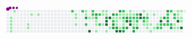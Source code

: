 <svg viewBox="-16 -32 880 192" width="880" height="192" xmlns="http://www.w3.org/2000/svg"><style>@keyframes c0{1.18%{fill:var(--c1)}1.2%,to{fill:var(--ce)}}@keyframes c1{1.38%{fill:var(--c1)}1.4%,to{fill:var(--ce)}}@keyframes c2{1.57%{fill:var(--c1)}1.59%,to{fill:var(--ce)}}@keyframes c3{1.77%{fill:var(--c1)}1.79%,to{fill:var(--ce)}}@keyframes c4{1.97%{fill:var(--c1)}1.99%,to{fill:var(--ce)}}@keyframes c5{.58%{fill:var(--c1)}.6%,to{fill:var(--ce)}}@keyframes c6{3.36%{fill:var(--c1)}3.38%,to{fill:var(--ce)}}@keyframes c7{3.16%{fill:var(--c1)}3.18%,to{fill:var(--ce)}}@keyframes c8{4.15%{fill:var(--c1)}4.17%,to{fill:var(--ce)}}@keyframes c9{4.54%{fill:var(--c1)}4.56%,to{fill:var(--ce)}}@keyframes ca{66.52%{fill:var(--c2)}66.54%,to{fill:var(--ce)}}@keyframes cb{6.72%{fill:var(--c1)}6.74%,to{fill:var(--ce)}}@keyframes cc{6.92%{fill:var(--c1)}6.94%,to{fill:var(--ce)}}@keyframes cd{7.32%{fill:var(--c1)}7.34%,to{fill:var(--ce)}}@keyframes ce{65.93%{fill:var(--c2)}65.95%,to{fill:var(--ce)}}@keyframes cf{13.85%{fill:var(--c1)}13.87%,to{fill:var(--ce)}}@keyframes cg{14.05%{fill:var(--c1)}14.07%,to{fill:var(--ce)}}@keyframes ch{67.71%{fill:var(--c3)}67.73%,to{fill:var(--ce)}}@keyframes ci{64.94%{fill:var(--c2)}64.96%,to{fill:var(--ce)}}@keyframes cj{8.5%{fill:var(--c1)}8.52%,to{fill:var(--ce)}}@keyframes ck{93.65%{fill:var(--c4)}93.67%,to{fill:var(--ce)}}@keyframes cl{63.36%{fill:var(--c2)}63.38%,to{fill:var(--ce)}}@keyframes cm{63.55%{fill:var(--c2)}63.57%,to{fill:var(--ce)}}@keyframes cn{8.7%{fill:var(--c1)}8.72%,to{fill:var(--ce)}}@keyframes co{68.5%{fill:var(--c3)}68.52%,to{fill:var(--ce)}}@keyframes cp{63.95%{fill:var(--c2)}63.97%,to{fill:var(--ce)}}@keyframes cq{9.1%{fill:var(--c1)}9.12%,to{fill:var(--ce)}}@keyframes cr{9.3%{fill:var(--c1)}9.32%,to{fill:var(--ce)}}@keyframes cs{9.69%{fill:var(--c1)}9.71%,to{fill:var(--ce)}}@keyframes ct{62.76%{fill:var(--c2)}62.78%,to{fill:var(--ce)}}@keyframes cu{62.17%{fill:var(--c2)}62.19%,to{fill:var(--ce)}}@keyframes cv{12.47%{fill:var(--c1)}12.49%,to{fill:var(--ce)}}@keyframes cw{11.87%{fill:var(--c1)}11.89%,to{fill:var(--ce)}}@keyframes cx{11.28%{fill:var(--c1)}11.3%,to{fill:var(--ce)}}@keyframes cy{12.27%{fill:var(--c1)}12.29%,to{fill:var(--ce)}}@keyframes cz{12.07%{fill:var(--c1)}12.09%,to{fill:var(--ce)}}@keyframes c10{69.3%{fill:var(--c3)}69.32%,to{fill:var(--ce)}}@keyframes c11{91.28%{fill:var(--c4)}91.3%,to{fill:var(--ce)}}@keyframes c12{91.08%{fill:var(--c4)}91.1%,to{fill:var(--ce)}}@keyframes c13{10.29%{fill:var(--c1)}10.31%,to{fill:var(--ce)}}@keyframes c14{91.67%{fill:var(--c4)}91.69%,to{fill:var(--ce)}}@keyframes c15{10.68%{fill:var(--c1)}10.7%,to{fill:var(--ce)}}@keyframes c16{70.29%{fill:var(--c3)}70.31%,to{fill:var(--ce)}}@keyframes c17{44.35%{fill:var(--c1)}44.37%,to{fill:var(--ce)}}@keyframes c18{44.54%{fill:var(--c2)}44.56%,to{fill:var(--ce)}}@keyframes c19{75.63%{fill:var(--c3)}75.65%,to{fill:var(--ce)}}@keyframes c1a{75.44%{fill:var(--c3)}75.46%,to{fill:var(--ce)}}@keyframes c1b{45.14%{fill:var(--c2)}45.16%,to{fill:var(--ce)}}@keyframes c1c{32.27%{fill:var(--c1)}32.29%,to{fill:var(--ce)}}@keyframes c1d{32.47%{fill:var(--c1)}32.49%,to{fill:var(--ce)}}@keyframes c1e{33.46%{fill:var(--c1)}33.48%,to{fill:var(--ce)}}@keyframes c1f{75.24%{fill:var(--c3)}75.26%,to{fill:var(--ce)}}@keyframes c1g{90.09%{fill:var(--c4)}90.11%,to{fill:var(--ce)}}@keyframes c1h{70.88%{fill:var(--c3)}70.9%,to{fill:var(--ce)}}@keyframes c1i{31.87%{fill:var(--c1)}31.89%,to{fill:var(--ce)}}@keyframes c1j{32.07%{fill:var(--c1)}32.09%,to{fill:var(--ce)}}@keyframes c1k{42.96%{fill:var(--c1)}42.98%,to{fill:var(--ce)}}@keyframes c1l{89.89%{fill:var(--c4)}89.91%,to{fill:var(--ce)}}@keyframes c1m{45.73%{fill:var(--c2)}45.75%,to{fill:var(--ce)}}@keyframes c1n{31.67%{fill:var(--c1)}31.69%,to{fill:var(--ce)}}@keyframes c1o{48.11%{fill:var(--c2)}48.13%,to{fill:var(--ce)}}@keyframes c1p{32.86%{fill:var(--c1)}32.88%,to{fill:var(--ce)}}@keyframes c1q{33.06%{fill:var(--c1)}33.08%,to{fill:var(--ce)}}@keyframes c1r{43.16%{fill:var(--c2)}43.18%,to{fill:var(--ce)}}@keyframes c1s{74.25%{fill:var(--c3)}74.27%,to{fill:var(--ce)}}@keyframes c1t{31.48%{fill:var(--c1)}31.5%,to{fill:var(--ce)}}@keyframes c1u{71.67%{fill:var(--c3)}71.69%,to{fill:var(--ce)}}@keyframes c1v{88.5%{fill:var(--c4)}88.52%,to{fill:var(--ce)}}@keyframes c1w{73.85%{fill:var(--c3)}73.87%,to{fill:var(--ce)}}@keyframes c1x{17.22%{fill:var(--c1)}17.24%,to{fill:var(--ce)}}@keyframes c1y{17.42%{fill:var(--c1)}17.44%,to{fill:var(--ce)}}@keyframes c1z{46.52%{fill:var(--c2)}46.54%,to{fill:var(--ce)}}@keyframes c20{72.07%{fill:var(--c3)}72.09%,to{fill:var(--ce)}}@keyframes c21{88.9%{fill:var(--c4)}88.92%,to{fill:var(--ce)}}@keyframes c22{17.61%{fill:var(--c1)}17.63%,to{fill:var(--ce)}}@keyframes c23{46.72%{fill:var(--c2)}46.74%,to{fill:var(--ce)}}@keyframes c24{38.21%{fill:var(--c1)}38.23%,to{fill:var(--ce)}}@keyframes c25{38.01%{fill:var(--c1)}38.03%,to{fill:var(--ce)}}@keyframes c26{50.09%{fill:var(--c2)}50.11%,to{fill:var(--ce)}}@keyframes c27{73.26%{fill:var(--c3)}73.28%,to{fill:var(--ce)}}@keyframes c28{47.12%{fill:var(--c2)}47.14%,to{fill:var(--ce)}}@keyframes c29{46.92%{fill:var(--c2)}46.94%,to{fill:var(--ce)}}@keyframes c2a{38.41%{fill:var(--c2)}38.43%,to{fill:var(--ce)}}@keyframes c2b{37.81%{fill:var(--c1)}37.83%,to{fill:var(--ce)}}@keyframes c2c{72.86%{fill:var(--c3)}72.88%,to{fill:var(--ce)}}@keyframes c2d{87.32%{fill:var(--c4)}87.34%,to{fill:var(--ce)}}@keyframes c2e{87.12%{fill:var(--c4)}87.14%,to{fill:var(--ce)}}@keyframes c2f{18.41%{fill:var(--c1)}18.43%,to{fill:var(--ce)}}@keyframes c2g{78.21%{fill:var(--c3)}78.23%,to{fill:var(--ce)}}@keyframes c2h{52.27%{fill:var(--c2)}52.29%,to{fill:var(--ce)}}@keyframes c2i{22.76%{fill:var(--c1)}22.78%,to{fill:var(--ce)}}@keyframes c2j{18.8%{fill:var(--c1)}18.82%,to{fill:var(--ce)}}@keyframes c2k{52.66%{fill:var(--c2)}52.68%,to{fill:var(--ce)}}@keyframes c2l{21.18%{fill:var(--c1)}21.2%,to{fill:var(--ce)}}@keyframes c2m{20.98%{fill:var(--c1)}21%,to{fill:var(--ce)}}@keyframes c2n{22.37%{fill:var(--c1)}22.39%,to{fill:var(--ce)}}@keyframes c2o{20.78%{fill:var(--c1)}20.8%,to{fill:var(--ce)}}@keyframes c2p{23.55%{fill:var(--c1)}23.57%,to{fill:var(--ce)}}@keyframes c2q{19.2%{fill:var(--c1)}19.22%,to{fill:var(--ce)}}@keyframes c2r{21.97%{fill:var(--c1)}21.99%,to{fill:var(--ce)}}@keyframes c2s{20.39%{fill:var(--c1)}20.41%,to{fill:var(--ce)}}@keyframes c2t{57.81%{fill:var(--c2)}57.83%,to{fill:var(--ce)}}@keyframes c2u{19.79%{fill:var(--c1)}19.81%,to{fill:var(--ce)}}@keyframes c2v{82.56%{fill:var(--c4)}82.58%,to{fill:var(--ce)}}@keyframes c2w{53.85%{fill:var(--c2)}53.87%,to{fill:var(--ce)}}@keyframes c2x{57.61%{fill:var(--c2)}57.63%,to{fill:var(--ce)}}@keyframes c2y{79.4%{fill:var(--c3)}79.42%,to{fill:var(--ce)}}@keyframes c2z{54.05%{fill:var(--c2)}54.07%,to{fill:var(--ce)}}@keyframes c30{81.57%{fill:var(--c3)}81.59%,to{fill:var(--ce)}}@keyframes c31{56.03%{fill:var(--c2)}56.05%,to{fill:var(--ce)}}@keyframes c32{56.23%{fill:var(--c2)}56.25%,to{fill:var(--ce)}}@keyframes c33{79.79%{fill:var(--c3)}79.81%,to{fill:var(--ce)}}@keyframes c34{54.25%{fill:var(--c2)}54.27%,to{fill:var(--ce)}}@keyframes c35{55.63%{fill:var(--c2)}55.65%,to{fill:var(--ce)}}@keyframes c36{54.45%{fill:var(--c2)}54.47%,to{fill:var(--ce)}}@keyframes c37{80.39%{fill:var(--c3)}80.41%,to{fill:var(--ce)}}@keyframes c38{55.24%{fill:var(--c2)}55.26%,to{fill:var(--ce)}}@keyframes c39{55.04%{fill:var(--c2)}55.06%,to{fill:var(--ce)}}@keyframes c3a{25.73%{fill:var(--c1)}25.75%,to{fill:var(--ce)}}@keyframes c3b{25.14%{fill:var(--c1)}25.16%,to{fill:var(--ce)}}@keyframes c3c{27.51%{fill:var(--c1)}27.53%,to{fill:var(--ce)}}@keyframes c3d{27.32%{fill:var(--c1)}27.34%,to{fill:var(--ce)}}@keyframes c3e{27.12%{fill:var(--c1)}27.14%,to{fill:var(--ce)}}@keyframes c3f{83.55%{fill:var(--c4)}83.57%,to{fill:var(--ce)}}@keyframes c3g{25.34%{fill:var(--c1)}25.36%,to{fill:var(--ce)}}@keyframes c3h{27.71%{fill:var(--c1)}27.73%,to{fill:var(--ce)}}@keyframes c3i{26.92%{fill:var(--c1)}26.94%,to{fill:var(--ce)}}@keyframes c3j{26.72%{fill:var(--c1)}26.74%,to{fill:var(--ce)}}@keyframes c3k{84.15%{fill:var(--c4)}84.17%,to{fill:var(--ce)}}@keyframes u0{.58%{transform:scale(0,1)}.6%,1.18%{transform:scale(.02,1)}1.2%,1.38%{transform:scale(.03,1)}1.4%,1.57%{transform:scale(.05,1)}1.59%,1.77%{transform:scale(.06,1)}1.79%,1.97%{transform:scale(.08,1)}1.99%,3.16%{transform:scale(.1,1)}3.18%,3.36%{transform:scale(.11,1)}3.38%,4.15%{transform:scale(.13,1)}4.17%,4.54%{transform:scale(.14,1)}4.56%,6.72%{transform:scale(.16,1)}6.74%,6.92%{transform:scale(.17,1)}6.94%,7.32%{transform:scale(.19,1)}7.34%,8.5%{transform:scale(.21,1)}8.52%,8.7%{transform:scale(.22,1)}8.72%,9.1%{transform:scale(.24,1)}9.12%,9.3%{transform:scale(.25,1)}9.32%,9.69%{transform:scale(.27,1)}10.29%,9.71%{transform:scale(.29,1)}10.31%,10.68%{transform:scale(.3,1)}10.7%,11.28%{transform:scale(.32,1)}11.3%,11.87%{transform:scale(.33,1)}11.89%,12.07%{transform:scale(.35,1)}12.09%,12.27%{transform:scale(.37,1)}12.29%,12.47%{transform:scale(.38,1)}12.49%,13.85%{transform:scale(.4,1)}13.87%,14.05%{transform:scale(.41,1)}14.07%,17.22%{transform:scale(.43,1)}17.24%,17.42%{transform:scale(.44,1)}17.44%,17.61%{transform:scale(.46,1)}17.63%,18.41%{transform:scale(.48,1)}18.43%,18.8%{transform:scale(.49,1)}18.82%,19.2%{transform:scale(.51,1)}19.22%,19.79%{transform:scale(.52,1)}19.81%,20.39%{transform:scale(.54,1)}20.41%,20.78%{transform:scale(.56,1)}20.8%,20.98%{transform:scale(.57,1)}21%,21.18%{transform:scale(.59,1)}21.2%,21.97%{transform:scale(.6,1)}21.99%,22.37%{transform:scale(.62,1)}22.39%,22.76%{transform:scale(.63,1)}22.78%,23.55%{transform:scale(.65,1)}23.57%,25.14%{transform:scale(.67,1)}25.16%,25.34%{transform:scale(.68,1)}25.36%,25.73%{transform:scale(.7,1)}25.75%,26.72%{transform:scale(.71,1)}26.74%,26.92%{transform:scale(.73,1)}26.94%,27.12%{transform:scale(.75,1)}27.14%,27.32%{transform:scale(.76,1)}27.34%,27.51%{transform:scale(.78,1)}27.53%,27.71%{transform:scale(.79,1)}27.73%,31.48%{transform:scale(.81,1)}31.5%,31.67%{transform:scale(.83,1)}31.69%,31.87%{transform:scale(.84,1)}31.89%,32.07%{transform:scale(.86,1)}32.09%,32.27%{transform:scale(.87,1)}32.29%,32.47%{transform:scale(.89,1)}32.49%,32.86%{transform:scale(.9,1)}32.88%,33.06%{transform:scale(.92,1)}33.08%,33.46%{transform:scale(.94,1)}33.48%,37.81%{transform:scale(.95,1)}37.83%,38.01%{transform:scale(.97,1)}38.03%,38.21%{transform:scale(.98,1)}38.23%,to{transform:scale(1,1)}}@keyframes u1{38.41%{transform:scale(0,1)}38.43%,to{transform:scale(1,1)}}@keyframes u2{42.96%{transform:scale(0,1)}42.98%,to{transform:scale(1,1)}}@keyframes u3{43.16%{transform:scale(0,1)}43.18%,to{transform:scale(1,1)}}@keyframes u4{44.35%{transform:scale(0,1)}44.37%,to{transform:scale(1,1)}}@keyframes u5{44.54%{transform:scale(0,1)}44.56%,45.14%{transform:scale(.03,1)}45.16%,45.73%{transform:scale(.07,1)}45.75%,46.52%{transform:scale(.1,1)}46.54%,46.72%{transform:scale(.13,1)}46.74%,46.92%{transform:scale(.17,1)}46.94%,47.12%{transform:scale(.2,1)}47.14%,48.11%{transform:scale(.23,1)}48.13%,50.09%{transform:scale(.27,1)}50.11%,52.27%{transform:scale(.3,1)}52.29%,52.66%{transform:scale(.33,1)}52.68%,53.85%{transform:scale(.37,1)}53.87%,54.05%{transform:scale(.4,1)}54.07%,54.25%{transform:scale(.43,1)}54.27%,54.45%{transform:scale(.47,1)}54.47%,55.04%{transform:scale(.5,1)}55.06%,55.24%{transform:scale(.53,1)}55.26%,55.63%{transform:scale(.57,1)}55.65%,56.03%{transform:scale(.6,1)}56.05%,56.23%{transform:scale(.63,1)}56.25%,57.61%{transform:scale(.67,1)}57.63%,57.81%{transform:scale(.7,1)}57.83%,62.17%{transform:scale(.73,1)}62.19%,62.76%{transform:scale(.77,1)}62.78%,63.36%{transform:scale(.8,1)}63.38%,63.55%{transform:scale(.83,1)}63.57%,63.95%{transform:scale(.87,1)}63.97%,64.94%{transform:scale(.9,1)}64.96%,65.93%{transform:scale(.93,1)}65.95%,66.52%{transform:scale(.97,1)}66.54%,to{transform:scale(1,1)}}@keyframes u6{67.71%{transform:scale(0,1)}67.73%,68.5%{transform:scale(.05,1)}68.52%,69.3%{transform:scale(.11,1)}69.32%,70.29%{transform:scale(.16,1)}70.31%,70.88%{transform:scale(.21,1)}70.9%,71.67%{transform:scale(.26,1)}71.69%,72.07%{transform:scale(.32,1)}72.09%,72.86%{transform:scale(.37,1)}72.88%,73.26%{transform:scale(.42,1)}73.28%,73.85%{transform:scale(.47,1)}73.87%,74.25%{transform:scale(.53,1)}74.27%,75.24%{transform:scale(.58,1)}75.26%,75.44%{transform:scale(.63,1)}75.46%,75.63%{transform:scale(.68,1)}75.65%,78.21%{transform:scale(.74,1)}78.23%,79.4%{transform:scale(.79,1)}79.42%,79.79%{transform:scale(.84,1)}79.81%,80.39%{transform:scale(.89,1)}80.41%,81.57%{transform:scale(.95,1)}81.59%,to{transform:scale(1,1)}}@keyframes u7{82.56%{transform:scale(0,1)}82.58%,83.55%{transform:scale(.08,1)}83.57%,84.15%{transform:scale(.15,1)}84.17%,87.12%{transform:scale(.23,1)}87.14%,87.32%{transform:scale(.31,1)}87.34%,88.5%{transform:scale(.38,1)}88.52%,88.9%{transform:scale(.46,1)}88.92%,89.89%{transform:scale(.54,1)}89.91%,90.09%{transform:scale(.62,1)}90.11%,91.08%{transform:scale(.69,1)}91.1%,91.28%{transform:scale(.77,1)}91.3%,91.67%{transform:scale(.85,1)}91.69%,93.65%{transform:scale(.92,1)}93.67%,to{transform:scale(1,1)}}@keyframes s0{0%,99.8%{transform:translate(0,-16px)}.2%{transform:translate(0,0)}.59%{transform:translate(32px,0)}.79%{transform:translate(32px,16px)}.99%{transform:translate(16px,16px)}1.98%{transform:translate(16px,96px)}2.97%{transform:translate(96px,96px)}3.37%{transform:translate(96px,64px)}3.56%{transform:translate(112px,64px)}4.16%{transform:translate(112px,16px)}6.73%{transform:translate(320px,16px)}7.33%{transform:translate(320px,64px)}65.15%,7.72%{transform:translate(352px,64px)}7.92%{transform:translate(352px,48px)}8.32%{transform:translate(384px,48px)}8.51%,92.87%{transform:translate(384px,32px)}63.76%,8.71%{transform:translate(400px,32px)}8.91%{transform:translate(400px,48px)}64.16%,9.11%{transform:translate(416px,48px)}9.7%{transform:translate(416px,96px)}10.5%,61.19%{transform:translate(480px,96px)}10.69%,61.39%{transform:translate(480px,80px)}11.09%,61.78%{transform:translate(448px,80px)}11.88%,69.7%{transform:translate(448px,16px)}12.08%,69.11%{transform:translate(464px,16px)}12.28%{transform:translate(464px,0)}12.48%{transform:translate(448px,0)}12.67%{transform:translate(448px,-16px)}13.66%{transform:translate(368px,-16px)}14.06%,67.52%{transform:translate(368px,16px)}14.26%{transform:translate(384px,16px)}14.65%{transform:translate(384px,-16px)}17.03%{transform:translate(576px,-16px)}17.43%,34.85%{transform:translate(576px,16px)}17.62%,41.39%,49.31%{transform:translate(592px,16px)}17.82%,41.19%{transform:translate(592px,0)}18.61%,40.4%{transform:translate(656px,0)}18.81%,40.2%{transform:translate(656px,16px)}19.6%{transform:translate(720px,16px)}19.8%{transform:translate(720px,32px)}20%,53.27%{transform:translate(704px,32px)}20.4%,53.66%{transform:translate(704px,64px)}20.99%,22.57%{transform:translate(656px,64px)}21.19%,52.48%{transform:translate(656px,48px)}21.58%{transform:translate(688px,48px)}21.98%{transform:translate(688px,80px)}22.38%{transform:translate(656px,80px)}22.77%{transform:translate(640px,64px)}22.97%,77.62%{transform:translate(640px,80px)}23.37%{transform:translate(672px,80px)}23.56%{transform:translate(672px,96px)}24.95%{transform:translate(784px,96px)}25.15%,25.94%{transform:translate(784px,80px)}25.35%,26.14%,84.36%{transform:translate(800px,80px)}25.54%,26.34%{transform:translate(800px,64px)}25.74%,54.65%{transform:translate(784px,64px)}26.53%{transform:translate(816px,64px)}26.93%{transform:translate(816px,32px)}27.13%,84.95%{transform:translate(800px,32px)}27.52%{transform:translate(800px,0)}27.72%{transform:translate(816px,0)}27.92%{transform:translate(816px,-16px)}31.09%{transform:translate(560px,-16px)}31.49%,88.12%{transform:translate(560px,16px)}31.88%,34.26%,42.18%,48.51%,70.69%{transform:translate(528px,16px)}32.08%,34.06%,48.32%{transform:translate(528px,32px)}32.28%,33.86%,44.16%{transform:translate(512px,32px)}32.48%,44.75%{transform:translate(512px,48px)}32.87%{transform:translate(544px,48px)}33.07%,43.37%{transform:translate(544px,64px)}33.47%,43.76%,90.5%{transform:translate(512px,64px)}35.05%,46.14%{transform:translate(576px,0)}36.24%{transform:translate(672px,0)}37.03%,39.41%{transform:translate(672px,64px)}38.02%{transform:translate(592px,64px)}38.22%{transform:translate(592px,48px)}38.42%,72.48%{transform:translate(608px,48px)}38.61%{transform:translate(608px,64px)}40%{transform:translate(672px,16px)}42.97%{transform:translate(528px,80px)}43.17%,74.06%{transform:translate(544px,80px)}44.36%{transform:translate(496px,32px)}44.55%{transform:translate(496px,48px)}45.15%{transform:translate(512px,16px)}45.54%,47.92%{transform:translate(544px,16px)}45.74%{transform:translate(544px,0)}46.53%,71.88%{transform:translate(576px,32px)}46.93%{transform:translate(608px,32px)}47.13%{transform:translate(608px,16px)}48.12%{transform:translate(544px,32px)}50.1%,73.07%{transform:translate(592px,80px)}50.3%,73.66%{transform:translate(576px,80px)}50.69%{transform:translate(576px,112px)}51.49%{transform:translate(640px,112px)}52.28%{transform:translate(640px,48px)}52.67%{transform:translate(656px,32px)}55.45%{transform:translate(784px,0)}55.64%{transform:translate(768px,0)}55.84%{transform:translate(768px,16px)}56.04%{transform:translate(752px,16px)}56.24%,79.6%{transform:translate(752px,32px)}56.44%{transform:translate(768px,32px)}56.83%{transform:translate(768px,64px)}57.43%{transform:translate(720px,64px)}57.62%{transform:translate(720px,80px)}58.81%{transform:translate(624px,80px)}59.01%{transform:translate(624px,96px)}59.21%{transform:translate(608px,96px)}59.41%{transform:translate(608px,112px)}60.79%{transform:translate(496px,112px)}60.99%{transform:translate(496px,96px)}61.98%{transform:translate(448px,64px)}62.18%{transform:translate(432px,64px)}62.97%{transform:translate(432px,0)}63.37%{transform:translate(400px,0)}63.96%,68.32%{transform:translate(416px,32px)}64.75%{transform:translate(368px,48px)}64.95%{transform:translate(368px,64px)}65.94%{transform:translate(352px,0)}66.53%{transform:translate(304px,0)}66.73%{transform:translate(304px,16px)}67.72%{transform:translate(368px,32px)}68.51%{transform:translate(416px,16px)}69.31%{transform:translate(464px,32px)}69.5%{transform:translate(448px,32px)}70.89%{transform:translate(528px,0)}71.29%{transform:translate(560px,0)}71.68%{transform:translate(560px,32px)}72.08%,88.71%{transform:translate(576px,48px)}72.87%{transform:translate(608px,80px)}73.27%{transform:translate(592px,96px)}73.47%{transform:translate(576px,96px)}74.26%{transform:translate(544px,96px)}74.46%{transform:translate(560px,96px)}74.65%,76.63%{transform:translate(560px,80px)}75.45%{transform:translate(496px,80px)}75.64%{transform:translate(496px,64px)}76.44%{transform:translate(560px,64px)}78.22%{transform:translate(640px,32px)}79.8%{transform:translate(752px,48px)}80%{transform:translate(768px,48px)}80.4%{transform:translate(768px,80px)}80.59%{transform:translate(752px,80px)}81.58%{transform:translate(752px,0)}81.98%{transform:translate(720px,0)}82.57%{transform:translate(720px,48px)}83.76%{transform:translate(816px,48px)}84.16%{transform:translate(816px,80px)}87.13%{transform:translate(624px,32px)}87.33%{transform:translate(624px,16px)}88.51%{transform:translate(560px,48px)}88.91%{transform:translate(576px,64px)}89.5%{transform:translate(528px,64px)}89.9%{transform:translate(528px,96px)}90.1%{transform:translate(512px,96px)}91.09%{transform:translate(464px,64px)}91.29%{transform:translate(464px,48px)}91.49%{transform:translate(480px,48px)}91.68%{transform:translate(480px,32px)}93.66%{transform:translate(384px,96px)}97.03%{transform:translate(112px,96px)}97.62%{transform:translate(112px,48px)}97.82%{transform:translate(96px,48px)}98.02%{transform:translate(96px,32px)}98.22%{transform:translate(80px,32px)}98.42%{transform:translate(80px,16px)}98.61%{transform:translate(64px,16px)}99.01%{transform:translate(64px,-16px)}}@keyframes s1{0%,99.8%{transform:translate(16px,-16px)}.2%{transform:translate(0,-16px)}.4%{transform:translate(0,0)}.79%{transform:translate(32px,0)}.99%{transform:translate(32px,16px)}1.19%{transform:translate(16px,16px)}2.18%{transform:translate(16px,96px)}3.17%{transform:translate(96px,96px)}3.56%{transform:translate(96px,64px)}3.76%{transform:translate(112px,64px)}4.36%{transform:translate(112px,16px)}6.93%{transform:translate(320px,16px)}7.52%{transform:translate(320px,64px)}65.35%,7.92%{transform:translate(352px,64px)}8.12%{transform:translate(352px,48px)}8.51%{transform:translate(384px,48px)}8.71%,93.07%{transform:translate(384px,32px)}63.96%,8.91%{transform:translate(400px,32px)}9.11%{transform:translate(400px,48px)}64.36%,9.31%{transform:translate(416px,48px)}9.9%{transform:translate(416px,96px)}10.69%,61.39%{transform:translate(480px,96px)}10.89%,61.58%{transform:translate(480px,80px)}11.29%,61.98%{transform:translate(448px,80px)}12.08%,69.9%{transform:translate(448px,16px)}12.28%,69.31%{transform:translate(464px,16px)}12.48%{transform:translate(464px,0)}12.67%{transform:translate(448px,0)}12.87%{transform:translate(448px,-16px)}13.86%{transform:translate(368px,-16px)}14.26%,67.72%{transform:translate(368px,16px)}14.46%{transform:translate(384px,16px)}14.85%{transform:translate(384px,-16px)}17.23%{transform:translate(576px,-16px)}17.62%,35.05%{transform:translate(576px,16px)}17.82%,41.58%,49.5%{transform:translate(592px,16px)}18.02%,41.39%{transform:translate(592px,0)}18.81%,40.59%{transform:translate(656px,0)}19.01%,40.4%{transform:translate(656px,16px)}19.8%{transform:translate(720px,16px)}20%{transform:translate(720px,32px)}20.2%,53.47%{transform:translate(704px,32px)}20.59%,53.86%{transform:translate(704px,64px)}21.19%,22.77%{transform:translate(656px,64px)}21.39%,52.67%{transform:translate(656px,48px)}21.78%{transform:translate(688px,48px)}22.18%{transform:translate(688px,80px)}22.57%{transform:translate(656px,80px)}22.97%{transform:translate(640px,64px)}23.17%,77.82%{transform:translate(640px,80px)}23.56%{transform:translate(672px,80px)}23.76%{transform:translate(672px,96px)}25.15%{transform:translate(784px,96px)}25.35%,26.14%{transform:translate(784px,80px)}25.54%,26.34%,84.55%{transform:translate(800px,80px)}25.74%,26.53%{transform:translate(800px,64px)}25.94%,54.85%{transform:translate(784px,64px)}26.73%{transform:translate(816px,64px)}27.13%{transform:translate(816px,32px)}27.33%,85.15%{transform:translate(800px,32px)}27.72%{transform:translate(800px,0)}27.92%{transform:translate(816px,0)}28.12%{transform:translate(816px,-16px)}31.29%{transform:translate(560px,-16px)}31.68%,88.32%{transform:translate(560px,16px)}32.08%,34.46%,42.38%,48.71%,70.89%{transform:translate(528px,16px)}32.28%,34.26%,48.51%{transform:translate(528px,32px)}32.48%,34.06%,44.36%{transform:translate(512px,32px)}32.67%,44.95%{transform:translate(512px,48px)}33.07%{transform:translate(544px,48px)}33.27%,43.56%{transform:translate(544px,64px)}33.66%,43.96%,90.69%{transform:translate(512px,64px)}35.25%,46.34%{transform:translate(576px,0)}36.44%{transform:translate(672px,0)}37.23%,39.6%{transform:translate(672px,64px)}38.22%{transform:translate(592px,64px)}38.42%{transform:translate(592px,48px)}38.61%,72.67%{transform:translate(608px,48px)}38.81%{transform:translate(608px,64px)}40.2%{transform:translate(672px,16px)}43.17%{transform:translate(528px,80px)}43.37%,74.26%{transform:translate(544px,80px)}44.55%{transform:translate(496px,32px)}44.75%{transform:translate(496px,48px)}45.35%{transform:translate(512px,16px)}45.74%,48.12%{transform:translate(544px,16px)}45.94%{transform:translate(544px,0)}46.73%,72.08%{transform:translate(576px,32px)}47.13%{transform:translate(608px,32px)}47.33%{transform:translate(608px,16px)}48.32%{transform:translate(544px,32px)}50.3%,73.27%{transform:translate(592px,80px)}50.5%,73.86%{transform:translate(576px,80px)}50.89%{transform:translate(576px,112px)}51.68%{transform:translate(640px,112px)}52.48%{transform:translate(640px,48px)}52.87%{transform:translate(656px,32px)}55.64%{transform:translate(784px,0)}55.84%{transform:translate(768px,0)}56.04%{transform:translate(768px,16px)}56.24%{transform:translate(752px,16px)}56.44%,79.8%{transform:translate(752px,32px)}56.63%{transform:translate(768px,32px)}57.03%{transform:translate(768px,64px)}57.62%{transform:translate(720px,64px)}57.82%{transform:translate(720px,80px)}59.01%{transform:translate(624px,80px)}59.21%{transform:translate(624px,96px)}59.41%{transform:translate(608px,96px)}59.6%{transform:translate(608px,112px)}60.99%{transform:translate(496px,112px)}61.19%{transform:translate(496px,96px)}62.18%{transform:translate(448px,64px)}62.38%{transform:translate(432px,64px)}63.17%{transform:translate(432px,0)}63.56%{transform:translate(400px,0)}64.16%,68.51%{transform:translate(416px,32px)}64.95%{transform:translate(368px,48px)}65.15%{transform:translate(368px,64px)}66.14%{transform:translate(352px,0)}66.73%{transform:translate(304px,0)}66.93%{transform:translate(304px,16px)}67.92%{transform:translate(368px,32px)}68.71%{transform:translate(416px,16px)}69.5%{transform:translate(464px,32px)}69.7%{transform:translate(448px,32px)}71.09%{transform:translate(528px,0)}71.49%{transform:translate(560px,0)}71.88%{transform:translate(560px,32px)}72.28%,88.91%{transform:translate(576px,48px)}73.07%{transform:translate(608px,80px)}73.47%{transform:translate(592px,96px)}73.66%{transform:translate(576px,96px)}74.46%{transform:translate(544px,96px)}74.65%{transform:translate(560px,96px)}74.85%,76.83%{transform:translate(560px,80px)}75.64%{transform:translate(496px,80px)}75.84%{transform:translate(496px,64px)}76.63%{transform:translate(560px,64px)}78.42%{transform:translate(640px,32px)}80%{transform:translate(752px,48px)}80.2%{transform:translate(768px,48px)}80.59%{transform:translate(768px,80px)}80.79%{transform:translate(752px,80px)}81.78%{transform:translate(752px,0)}82.18%{transform:translate(720px,0)}82.77%{transform:translate(720px,48px)}83.96%{transform:translate(816px,48px)}84.36%{transform:translate(816px,80px)}87.33%{transform:translate(624px,32px)}87.52%{transform:translate(624px,16px)}88.71%{transform:translate(560px,48px)}89.11%{transform:translate(576px,64px)}89.7%{transform:translate(528px,64px)}90.1%{transform:translate(528px,96px)}90.3%{transform:translate(512px,96px)}91.29%{transform:translate(464px,64px)}91.49%{transform:translate(464px,48px)}91.68%{transform:translate(480px,48px)}91.88%{transform:translate(480px,32px)}93.86%{transform:translate(384px,96px)}97.23%{transform:translate(112px,96px)}97.82%{transform:translate(112px,48px)}98.02%{transform:translate(96px,48px)}98.22%{transform:translate(96px,32px)}98.42%{transform:translate(80px,32px)}98.61%{transform:translate(80px,16px)}98.81%{transform:translate(64px,16px)}99.21%{transform:translate(64px,-16px)}}@keyframes s2{0%,99.8%{transform:translate(32px,-16px)}.4%{transform:translate(0,-16px)}.59%{transform:translate(0,0)}.99%{transform:translate(32px,0)}1.19%{transform:translate(32px,16px)}1.39%{transform:translate(16px,16px)}2.38%{transform:translate(16px,96px)}3.37%{transform:translate(96px,96px)}3.76%{transform:translate(96px,64px)}3.96%{transform:translate(112px,64px)}4.55%{transform:translate(112px,16px)}7.13%{transform:translate(320px,16px)}7.72%{transform:translate(320px,64px)}65.54%,8.12%{transform:translate(352px,64px)}8.32%{transform:translate(352px,48px)}8.71%{transform:translate(384px,48px)}8.91%,93.27%{transform:translate(384px,32px)}64.16%,9.11%{transform:translate(400px,32px)}9.31%{transform:translate(400px,48px)}64.55%,9.5%{transform:translate(416px,48px)}10.1%{transform:translate(416px,96px)}10.89%,61.58%{transform:translate(480px,96px)}11.09%,61.78%{transform:translate(480px,80px)}11.49%,62.18%{transform:translate(448px,80px)}12.28%,70.1%{transform:translate(448px,16px)}12.48%,69.5%{transform:translate(464px,16px)}12.67%{transform:translate(464px,0)}12.87%{transform:translate(448px,0)}13.07%{transform:translate(448px,-16px)}14.06%{transform:translate(368px,-16px)}14.46%,67.92%{transform:translate(368px,16px)}14.65%{transform:translate(384px,16px)}15.05%{transform:translate(384px,-16px)}17.43%{transform:translate(576px,-16px)}17.82%,35.25%{transform:translate(576px,16px)}18.02%,41.78%,49.7%{transform:translate(592px,16px)}18.22%,41.58%{transform:translate(592px,0)}19.01%,40.79%{transform:translate(656px,0)}19.21%,40.59%{transform:translate(656px,16px)}20%{transform:translate(720px,16px)}20.2%{transform:translate(720px,32px)}20.4%,53.66%{transform:translate(704px,32px)}20.79%,54.06%{transform:translate(704px,64px)}21.39%,22.97%{transform:translate(656px,64px)}21.58%,52.87%{transform:translate(656px,48px)}21.98%{transform:translate(688px,48px)}22.38%{transform:translate(688px,80px)}22.77%{transform:translate(656px,80px)}23.17%{transform:translate(640px,64px)}23.37%,78.02%{transform:translate(640px,80px)}23.76%{transform:translate(672px,80px)}23.96%{transform:translate(672px,96px)}25.35%{transform:translate(784px,96px)}25.54%,26.34%{transform:translate(784px,80px)}25.74%,26.53%,84.75%{transform:translate(800px,80px)}25.94%,26.73%{transform:translate(800px,64px)}26.14%,55.05%{transform:translate(784px,64px)}26.93%{transform:translate(816px,64px)}27.33%{transform:translate(816px,32px)}27.52%,85.35%{transform:translate(800px,32px)}27.92%{transform:translate(800px,0)}28.12%{transform:translate(816px,0)}28.32%{transform:translate(816px,-16px)}31.49%{transform:translate(560px,-16px)}31.88%,88.51%{transform:translate(560px,16px)}32.28%,34.65%,42.57%,48.91%,71.09%{transform:translate(528px,16px)}32.48%,34.46%,48.71%{transform:translate(528px,32px)}32.67%,34.26%,44.55%{transform:translate(512px,32px)}32.87%,45.15%{transform:translate(512px,48px)}33.27%{transform:translate(544px,48px)}33.47%,43.76%{transform:translate(544px,64px)}33.86%,44.16%,90.89%{transform:translate(512px,64px)}35.45%,46.53%{transform:translate(576px,0)}36.63%{transform:translate(672px,0)}37.43%,39.8%{transform:translate(672px,64px)}38.42%{transform:translate(592px,64px)}38.61%{transform:translate(592px,48px)}38.81%,72.87%{transform:translate(608px,48px)}39.01%{transform:translate(608px,64px)}40.4%{transform:translate(672px,16px)}43.37%{transform:translate(528px,80px)}43.56%,74.46%{transform:translate(544px,80px)}44.75%{transform:translate(496px,32px)}44.95%{transform:translate(496px,48px)}45.54%{transform:translate(512px,16px)}45.94%,48.32%{transform:translate(544px,16px)}46.14%{transform:translate(544px,0)}46.93%,72.28%{transform:translate(576px,32px)}47.33%{transform:translate(608px,32px)}47.52%{transform:translate(608px,16px)}48.51%{transform:translate(544px,32px)}50.5%,73.47%{transform:translate(592px,80px)}50.69%,74.06%{transform:translate(576px,80px)}51.09%{transform:translate(576px,112px)}51.88%{transform:translate(640px,112px)}52.67%{transform:translate(640px,48px)}53.07%{transform:translate(656px,32px)}55.84%{transform:translate(784px,0)}56.04%{transform:translate(768px,0)}56.24%{transform:translate(768px,16px)}56.44%{transform:translate(752px,16px)}56.63%,80%{transform:translate(752px,32px)}56.83%{transform:translate(768px,32px)}57.23%{transform:translate(768px,64px)}57.82%{transform:translate(720px,64px)}58.02%{transform:translate(720px,80px)}59.21%{transform:translate(624px,80px)}59.41%{transform:translate(624px,96px)}59.6%{transform:translate(608px,96px)}59.8%{transform:translate(608px,112px)}61.19%{transform:translate(496px,112px)}61.39%{transform:translate(496px,96px)}62.38%{transform:translate(448px,64px)}62.57%{transform:translate(432px,64px)}63.37%{transform:translate(432px,0)}63.76%{transform:translate(400px,0)}64.36%,68.71%{transform:translate(416px,32px)}65.15%{transform:translate(368px,48px)}65.35%{transform:translate(368px,64px)}66.34%{transform:translate(352px,0)}66.93%{transform:translate(304px,0)}67.13%{transform:translate(304px,16px)}68.12%{transform:translate(368px,32px)}68.91%{transform:translate(416px,16px)}69.7%{transform:translate(464px,32px)}69.9%{transform:translate(448px,32px)}71.29%{transform:translate(528px,0)}71.68%{transform:translate(560px,0)}72.08%{transform:translate(560px,32px)}72.48%,89.11%{transform:translate(576px,48px)}73.27%{transform:translate(608px,80px)}73.66%{transform:translate(592px,96px)}73.86%{transform:translate(576px,96px)}74.65%{transform:translate(544px,96px)}74.85%{transform:translate(560px,96px)}75.05%,77.03%{transform:translate(560px,80px)}75.84%{transform:translate(496px,80px)}76.04%{transform:translate(496px,64px)}76.83%{transform:translate(560px,64px)}78.61%{transform:translate(640px,32px)}80.2%{transform:translate(752px,48px)}80.4%{transform:translate(768px,48px)}80.79%{transform:translate(768px,80px)}80.99%{transform:translate(752px,80px)}81.98%{transform:translate(752px,0)}82.38%{transform:translate(720px,0)}82.97%{transform:translate(720px,48px)}84.16%{transform:translate(816px,48px)}84.55%{transform:translate(816px,80px)}87.52%{transform:translate(624px,32px)}87.72%{transform:translate(624px,16px)}88.91%{transform:translate(560px,48px)}89.31%{transform:translate(576px,64px)}89.9%{transform:translate(528px,64px)}90.3%{transform:translate(528px,96px)}90.5%{transform:translate(512px,96px)}91.49%{transform:translate(464px,64px)}91.68%{transform:translate(464px,48px)}91.88%{transform:translate(480px,48px)}92.08%{transform:translate(480px,32px)}94.06%{transform:translate(384px,96px)}97.43%{transform:translate(112px,96px)}98.02%{transform:translate(112px,48px)}98.22%{transform:translate(96px,48px)}98.42%{transform:translate(96px,32px)}98.61%{transform:translate(80px,32px)}98.81%{transform:translate(80px,16px)}99.01%{transform:translate(64px,16px)}99.41%{transform:translate(64px,-16px)}}@keyframes s3{0%,99.8%{transform:translate(48px,-16px)}.59%{transform:translate(0,-16px)}.79%{transform:translate(0,0)}1.19%{transform:translate(32px,0)}1.39%{transform:translate(32px,16px)}1.58%{transform:translate(16px,16px)}2.57%{transform:translate(16px,96px)}3.56%{transform:translate(96px,96px)}3.96%{transform:translate(96px,64px)}4.16%{transform:translate(112px,64px)}4.75%{transform:translate(112px,16px)}7.33%{transform:translate(320px,16px)}7.92%{transform:translate(320px,64px)}65.74%,8.32%{transform:translate(352px,64px)}8.51%{transform:translate(352px,48px)}8.91%{transform:translate(384px,48px)}9.11%,93.47%{transform:translate(384px,32px)}64.36%,9.31%{transform:translate(400px,32px)}9.5%{transform:translate(400px,48px)}64.75%,9.7%{transform:translate(416px,48px)}10.3%{transform:translate(416px,96px)}11.09%,61.78%{transform:translate(480px,96px)}11.29%,61.98%{transform:translate(480px,80px)}11.68%,62.38%{transform:translate(448px,80px)}12.48%,70.3%{transform:translate(448px,16px)}12.67%,69.7%{transform:translate(464px,16px)}12.87%{transform:translate(464px,0)}13.07%{transform:translate(448px,0)}13.27%{transform:translate(448px,-16px)}14.26%{transform:translate(368px,-16px)}14.65%,68.12%{transform:translate(368px,16px)}14.85%{transform:translate(384px,16px)}15.25%{transform:translate(384px,-16px)}17.62%{transform:translate(576px,-16px)}18.02%,35.45%{transform:translate(576px,16px)}18.22%,41.98%,49.9%{transform:translate(592px,16px)}18.42%,41.78%{transform:translate(592px,0)}19.21%,40.99%{transform:translate(656px,0)}19.41%,40.79%{transform:translate(656px,16px)}20.2%{transform:translate(720px,16px)}20.4%{transform:translate(720px,32px)}20.59%,53.86%{transform:translate(704px,32px)}20.99%,54.26%{transform:translate(704px,64px)}21.58%,23.17%{transform:translate(656px,64px)}21.78%,53.07%{transform:translate(656px,48px)}22.18%{transform:translate(688px,48px)}22.57%{transform:translate(688px,80px)}22.97%{transform:translate(656px,80px)}23.37%{transform:translate(640px,64px)}23.56%,78.22%{transform:translate(640px,80px)}23.96%{transform:translate(672px,80px)}24.16%{transform:translate(672px,96px)}25.54%{transform:translate(784px,96px)}25.74%,26.53%{transform:translate(784px,80px)}25.94%,26.73%,84.95%{transform:translate(800px,80px)}26.14%,26.93%{transform:translate(800px,64px)}26.34%,55.25%{transform:translate(784px,64px)}27.13%{transform:translate(816px,64px)}27.52%{transform:translate(816px,32px)}27.72%,85.54%{transform:translate(800px,32px)}28.12%{transform:translate(800px,0)}28.32%{transform:translate(816px,0)}28.51%{transform:translate(816px,-16px)}31.68%{transform:translate(560px,-16px)}32.08%,88.71%{transform:translate(560px,16px)}32.48%,34.85%,42.77%,49.11%,71.29%{transform:translate(528px,16px)}32.67%,34.65%,48.91%{transform:translate(528px,32px)}32.87%,34.46%,44.75%{transform:translate(512px,32px)}33.07%,45.35%{transform:translate(512px,48px)}33.47%{transform:translate(544px,48px)}33.66%,43.96%{transform:translate(544px,64px)}34.06%,44.36%,91.09%{transform:translate(512px,64px)}35.64%,46.73%{transform:translate(576px,0)}36.83%{transform:translate(672px,0)}37.62%,40%{transform:translate(672px,64px)}38.61%{transform:translate(592px,64px)}38.81%{transform:translate(592px,48px)}39.01%,73.07%{transform:translate(608px,48px)}39.21%{transform:translate(608px,64px)}40.59%{transform:translate(672px,16px)}43.56%{transform:translate(528px,80px)}43.76%,74.65%{transform:translate(544px,80px)}44.95%{transform:translate(496px,32px)}45.15%{transform:translate(496px,48px)}45.74%{transform:translate(512px,16px)}46.14%,48.51%{transform:translate(544px,16px)}46.34%{transform:translate(544px,0)}47.13%,72.48%{transform:translate(576px,32px)}47.52%{transform:translate(608px,32px)}47.72%{transform:translate(608px,16px)}48.71%{transform:translate(544px,32px)}50.69%,73.66%{transform:translate(592px,80px)}50.89%,74.26%{transform:translate(576px,80px)}51.29%{transform:translate(576px,112px)}52.08%{transform:translate(640px,112px)}52.87%{transform:translate(640px,48px)}53.27%{transform:translate(656px,32px)}56.04%{transform:translate(784px,0)}56.24%{transform:translate(768px,0)}56.44%{transform:translate(768px,16px)}56.63%{transform:translate(752px,16px)}56.83%,80.2%{transform:translate(752px,32px)}57.03%{transform:translate(768px,32px)}57.43%{transform:translate(768px,64px)}58.02%{transform:translate(720px,64px)}58.22%{transform:translate(720px,80px)}59.41%{transform:translate(624px,80px)}59.6%{transform:translate(624px,96px)}59.8%{transform:translate(608px,96px)}60%{transform:translate(608px,112px)}61.39%{transform:translate(496px,112px)}61.58%{transform:translate(496px,96px)}62.57%{transform:translate(448px,64px)}62.77%{transform:translate(432px,64px)}63.56%{transform:translate(432px,0)}63.96%{transform:translate(400px,0)}64.55%,68.91%{transform:translate(416px,32px)}65.35%{transform:translate(368px,48px)}65.54%{transform:translate(368px,64px)}66.53%{transform:translate(352px,0)}67.13%{transform:translate(304px,0)}67.33%{transform:translate(304px,16px)}68.32%{transform:translate(368px,32px)}69.11%{transform:translate(416px,16px)}69.9%{transform:translate(464px,32px)}70.1%{transform:translate(448px,32px)}71.49%{transform:translate(528px,0)}71.88%{transform:translate(560px,0)}72.28%{transform:translate(560px,32px)}72.67%,89.31%{transform:translate(576px,48px)}73.47%{transform:translate(608px,80px)}73.86%{transform:translate(592px,96px)}74.06%{transform:translate(576px,96px)}74.85%{transform:translate(544px,96px)}75.05%{transform:translate(560px,96px)}75.25%,77.23%{transform:translate(560px,80px)}76.04%{transform:translate(496px,80px)}76.24%{transform:translate(496px,64px)}77.03%{transform:translate(560px,64px)}78.81%{transform:translate(640px,32px)}80.4%{transform:translate(752px,48px)}80.59%{transform:translate(768px,48px)}80.99%{transform:translate(768px,80px)}81.19%{transform:translate(752px,80px)}82.18%{transform:translate(752px,0)}82.57%{transform:translate(720px,0)}83.17%{transform:translate(720px,48px)}84.36%{transform:translate(816px,48px)}84.75%{transform:translate(816px,80px)}87.72%{transform:translate(624px,32px)}87.92%{transform:translate(624px,16px)}89.11%{transform:translate(560px,48px)}89.5%{transform:translate(576px,64px)}90.1%{transform:translate(528px,64px)}90.5%{transform:translate(528px,96px)}90.69%{transform:translate(512px,96px)}91.68%{transform:translate(464px,64px)}91.88%{transform:translate(464px,48px)}92.08%{transform:translate(480px,48px)}92.28%{transform:translate(480px,32px)}94.26%{transform:translate(384px,96px)}97.62%{transform:translate(112px,96px)}98.22%{transform:translate(112px,48px)}98.42%{transform:translate(96px,48px)}98.61%{transform:translate(96px,32px)}98.81%{transform:translate(80px,32px)}99.01%{transform:translate(80px,16px)}99.21%{transform:translate(64px,16px)}99.6%{transform:translate(64px,-16px)}}:root{--cb:#1b1f230a;--cs:purple;--ce:#ebedf0;--c0:#ebedf0;--c1:#9be9a8;--c2:#40c463;--c3:#30a14e;--c4:#216e39}@media (prefers-color-scheme:dark){:root{--cb:#1b1f230a;--cs:purple;--ce:#161b22;--c1:#01311f;--c2:#034525;--c3:#0f6d31;--c4:#00c647}}.c{shape-rendering:geometricPrecision;rx:2;ry:2;fill:var(--ce);stroke-width:1px;stroke:var(--cb);animation:none 50500ms linear infinite}.c.c0{fill:var(--c1);animation-name:c0}.c.c1,.c.c2,.c.c3{fill:var(--c1);animation-name:c1}.c.c2,.c.c3{animation-name:c2}.c.c3{animation-name:c3}.c.c4,.c.c5,.c.c6{fill:var(--c1);animation-name:c4}.c.c5,.c.c6{animation-name:c5}.c.c6{animation-name:c6}.c.c7,.c.c8,.c.c9{fill:var(--c1);animation-name:c7}.c.c8,.c.c9{animation-name:c8}.c.c9{animation-name:c9}.c.ca{fill:var(--c2);animation-name:ca}.c.cb,.c.cc,.c.cd{fill:var(--c1);animation-name:cb}.c.cc,.c.cd{animation-name:cc}.c.cd{animation-name:cd}.c.ce{fill:var(--c2);animation-name:ce}.c.cf,.c.cg{fill:var(--c1);animation-name:cf}.c.cg{animation-name:cg}.c.ch{fill:var(--c3);animation-name:ch}.c.ci{fill:var(--c2);animation-name:ci}.c.cj{fill:var(--c1);animation-name:cj}.c.ck{fill:var(--c4);animation-name:ck}.c.cl,.c.cm{fill:var(--c2);animation-name:cl}.c.cm{animation-name:cm}.c.cn{fill:var(--c1);animation-name:cn}.c.co{fill:var(--c3);animation-name:co}.c.cp{fill:var(--c2);animation-name:cp}.c.cq,.c.cr,.c.cs{fill:var(--c1);animation-name:cq}.c.cr,.c.cs{animation-name:cr}.c.cs{animation-name:cs}.c.ct,.c.cu{fill:var(--c2);animation-name:ct}.c.cu{animation-name:cu}.c.cv,.c.cw{fill:var(--c1);animation-name:cv}.c.cw{animation-name:cw}.c.cx,.c.cy,.c.cz{fill:var(--c1);animation-name:cx}.c.cy,.c.cz{animation-name:cy}.c.cz{animation-name:cz}.c.c10{fill:var(--c3);animation-name:c10}.c.c11,.c.c12{fill:var(--c4);animation-name:c11}.c.c12{animation-name:c12}.c.c13{fill:var(--c1);animation-name:c13}.c.c14{fill:var(--c4);animation-name:c14}.c.c15{fill:var(--c1);animation-name:c15}.c.c16{fill:var(--c3);animation-name:c16}.c.c17{fill:var(--c1);animation-name:c17}.c.c18{fill:var(--c2);animation-name:c18}.c.c19,.c.c1a{fill:var(--c3);animation-name:c19}.c.c1a{animation-name:c1a}.c.c1b{fill:var(--c2);animation-name:c1b}.c.c1c,.c.c1d,.c.c1e{fill:var(--c1);animation-name:c1c}.c.c1d,.c.c1e{animation-name:c1d}.c.c1e{animation-name:c1e}.c.c1f{fill:var(--c3);animation-name:c1f}.c.c1g{fill:var(--c4);animation-name:c1g}.c.c1h{fill:var(--c3);animation-name:c1h}.c.c1i,.c.c1j,.c.c1k{fill:var(--c1);animation-name:c1i}.c.c1j,.c.c1k{animation-name:c1j}.c.c1k{animation-name:c1k}.c.c1l{fill:var(--c4);animation-name:c1l}.c.c1m{fill:var(--c2);animation-name:c1m}.c.c1n{fill:var(--c1);animation-name:c1n}.c.c1o{fill:var(--c2);animation-name:c1o}.c.c1p,.c.c1q{fill:var(--c1);animation-name:c1p}.c.c1q{animation-name:c1q}.c.c1r{fill:var(--c2);animation-name:c1r}.c.c1s{fill:var(--c3);animation-name:c1s}.c.c1t{fill:var(--c1);animation-name:c1t}.c.c1u{fill:var(--c3);animation-name:c1u}.c.c1v{fill:var(--c4);animation-name:c1v}.c.c1w{fill:var(--c3);animation-name:c1w}.c.c1x,.c.c1y{fill:var(--c1);animation-name:c1x}.c.c1y{animation-name:c1y}.c.c1z{fill:var(--c2);animation-name:c1z}.c.c20{fill:var(--c3);animation-name:c20}.c.c21{fill:var(--c4);animation-name:c21}.c.c22{fill:var(--c1);animation-name:c22}.c.c23{fill:var(--c2);animation-name:c23}.c.c24,.c.c25{fill:var(--c1);animation-name:c24}.c.c25{animation-name:c25}.c.c26{fill:var(--c2);animation-name:c26}.c.c27{fill:var(--c3);animation-name:c27}.c.c28,.c.c29,.c.c2a{fill:var(--c2);animation-name:c28}.c.c29,.c.c2a{animation-name:c29}.c.c2a{animation-name:c2a}.c.c2b{fill:var(--c1);animation-name:c2b}.c.c2c{fill:var(--c3);animation-name:c2c}.c.c2d,.c.c2e{fill:var(--c4);animation-name:c2d}.c.c2e{animation-name:c2e}.c.c2f{fill:var(--c1);animation-name:c2f}.c.c2g{fill:var(--c3);animation-name:c2g}.c.c2h{fill:var(--c2);animation-name:c2h}.c.c2i,.c.c2j{fill:var(--c1);animation-name:c2i}.c.c2j{animation-name:c2j}.c.c2k{fill:var(--c2);animation-name:c2k}.c.c2l,.c.c2m{fill:var(--c1);animation-name:c2l}.c.c2m{animation-name:c2m}.c.c2n,.c.c2o,.c.c2p{fill:var(--c1);animation-name:c2n}.c.c2o,.c.c2p{animation-name:c2o}.c.c2p{animation-name:c2p}.c.c2q,.c.c2r,.c.c2s{fill:var(--c1);animation-name:c2q}.c.c2r,.c.c2s{animation-name:c2r}.c.c2s{animation-name:c2s}.c.c2t{fill:var(--c2);animation-name:c2t}.c.c2u{fill:var(--c1);animation-name:c2u}.c.c2v{fill:var(--c4);animation-name:c2v}.c.c2w,.c.c2x{fill:var(--c2);animation-name:c2w}.c.c2x{animation-name:c2x}.c.c2y{fill:var(--c3);animation-name:c2y}.c.c2z{fill:var(--c2);animation-name:c2z}.c.c30{fill:var(--c3);animation-name:c30}.c.c31,.c.c32{fill:var(--c2);animation-name:c31}.c.c32{animation-name:c32}.c.c33{fill:var(--c3);animation-name:c33}.c.c34,.c.c35,.c.c36{fill:var(--c2);animation-name:c34}.c.c35,.c.c36{animation-name:c35}.c.c36{animation-name:c36}.c.c37{fill:var(--c3);animation-name:c37}.c.c38,.c.c39{fill:var(--c2);animation-name:c38}.c.c39{animation-name:c39}.c.c3a,.c.c3b{fill:var(--c1);animation-name:c3a}.c.c3b{animation-name:c3b}.c.c3c,.c.c3d,.c.c3e{fill:var(--c1);animation-name:c3c}.c.c3d,.c.c3e{animation-name:c3d}.c.c3e{animation-name:c3e}.c.c3f{fill:var(--c4);animation-name:c3f}.c.c3g{fill:var(--c1);animation-name:c3g}.c.c3h,.c.c3i,.c.c3j{fill:var(--c1);animation-name:c3h}.c.c3i,.c.c3j{animation-name:c3i}.c.c3j{animation-name:c3j}.c.c3k{fill:var(--c4);animation-name:c3k}.s,.u{animation:none linear 50500ms infinite}.u,.u.u0{transform-origin:0 0}.u{transform:scale(0,1)}.u.u0{fill:var(--c1);animation-name:u0}.u.u1{fill:var(--c2);animation-name:u1;transform-origin:414.1px 0}.u.u2{fill:var(--c1);animation-name:u2;transform-origin:420.7px 0}.u.u3{fill:var(--c2);animation-name:u3;transform-origin:427.3px 0}.u.u4{fill:var(--c1);animation-name:u4;transform-origin:433.9px 0}.u.u5{fill:var(--c2);animation-name:u5;transform-origin:440.4px 0}.u.u6{fill:var(--c3);animation-name:u6;transform-origin:637.6px 0}.u.u7{fill:var(--c4);animation-name:u7;transform-origin:762.5px 0}.s{shape-rendering:geometricPrecision;fill:var(--cs)}.s.s0{transform:translate(0,-16px);animation-name:s0}.s.s1{transform:translate(16px,-16px);animation-name:s1}.s.s2{transform:translate(32px,-16px);animation-name:s2}.s.s3{transform:translate(48px,-16px);animation-name:s3}</style><rect class="c" x="2" y="2" width="12" height="12"/><rect class="c" x="2" y="18" width="12" height="12"/><rect class="c" x="2" y="34" width="12" height="12"/><rect class="c" x="2" y="50" width="12" height="12"/><rect class="c" x="2" y="66" width="12" height="12"/><rect class="c" x="2" y="82" width="12" height="12"/><rect class="c" x="2" y="98" width="12" height="12"/><rect class="c" x="18" y="2" width="12" height="12"/><rect class="c" x="18" y="18" width="12" height="12"/><rect class="c c0" x="18" y="34" width="12" height="12"/><rect class="c c1" x="18" y="50" width="12" height="12"/><rect class="c c2" x="18" y="66" width="12" height="12"/><rect class="c c3" x="18" y="82" width="12" height="12"/><rect class="c c4" x="18" y="98" width="12" height="12"/><rect class="c c5" x="34" y="2" width="12" height="12"/><rect class="c" x="34" y="18" width="12" height="12"/><rect class="c" x="34" y="34" width="12" height="12"/><rect class="c" x="34" y="50" width="12" height="12"/><rect class="c" x="34" y="66" width="12" height="12"/><rect class="c" x="34" y="82" width="12" height="12"/><rect class="c" x="34" y="98" width="12" height="12"/><rect class="c" x="50" y="2" width="12" height="12"/><rect class="c" x="50" y="18" width="12" height="12"/><rect class="c" x="50" y="34" width="12" height="12"/><rect class="c" x="50" y="50" width="12" height="12"/><rect class="c" x="50" y="66" width="12" height="12"/><rect class="c" x="50" y="82" width="12" height="12"/><rect class="c" x="50" y="98" width="12" height="12"/><rect class="c" x="66" y="2" width="12" height="12"/><rect class="c" x="66" y="18" width="12" height="12"/><rect class="c" x="66" y="34" width="12" height="12"/><rect class="c" x="66" y="50" width="12" height="12"/><rect class="c" x="66" y="66" width="12" height="12"/><rect class="c" x="66" y="82" width="12" height="12"/><rect class="c" x="66" y="98" width="12" height="12"/><rect class="c" x="82" y="2" width="12" height="12"/><rect class="c" x="82" y="18" width="12" height="12"/><rect class="c" x="82" y="34" width="12" height="12"/><rect class="c" x="82" y="50" width="12" height="12"/><rect class="c" x="82" y="66" width="12" height="12"/><rect class="c" x="82" y="82" width="12" height="12"/><rect class="c" x="82" y="98" width="12" height="12"/><rect class="c" x="98" y="2" width="12" height="12"/><rect class="c" x="98" y="18" width="12" height="12"/><rect class="c" x="98" y="34" width="12" height="12"/><rect class="c" x="98" y="50" width="12" height="12"/><rect class="c c6" x="98" y="66" width="12" height="12"/><rect class="c c7" x="98" y="82" width="12" height="12"/><rect class="c" x="98" y="98" width="12" height="12"/><rect class="c" x="114" y="2" width="12" height="12"/><rect class="c c8" x="114" y="18" width="12" height="12"/><rect class="c" x="114" y="34" width="12" height="12"/><rect class="c" x="114" y="50" width="12" height="12"/><rect class="c" x="114" y="66" width="12" height="12"/><rect class="c" x="114" y="82" width="12" height="12"/><rect class="c" x="114" y="98" width="12" height="12"/><rect class="c" x="130" y="2" width="12" height="12"/><rect class="c" x="130" y="18" width="12" height="12"/><rect class="c" x="130" y="34" width="12" height="12"/><rect class="c" x="130" y="50" width="12" height="12"/><rect class="c" x="130" y="66" width="12" height="12"/><rect class="c" x="130" y="82" width="12" height="12"/><rect class="c" x="130" y="98" width="12" height="12"/><rect class="c" x="146" y="2" width="12" height="12"/><rect class="c c9" x="146" y="18" width="12" height="12"/><rect class="c" x="146" y="34" width="12" height="12"/><rect class="c" x="146" y="50" width="12" height="12"/><rect class="c" x="146" y="66" width="12" height="12"/><rect class="c" x="146" y="82" width="12" height="12"/><rect class="c" x="146" y="98" width="12" height="12"/><rect class="c" x="162" y="2" width="12" height="12"/><rect class="c" x="162" y="18" width="12" height="12"/><rect class="c" x="162" y="34" width="12" height="12"/><rect class="c" x="162" y="50" width="12" height="12"/><rect class="c" x="162" y="66" width="12" height="12"/><rect class="c" x="162" y="82" width="12" height="12"/><rect class="c" x="162" y="98" width="12" height="12"/><rect class="c" x="178" y="2" width="12" height="12"/><rect class="c" x="178" y="18" width="12" height="12"/><rect class="c" x="178" y="34" width="12" height="12"/><rect class="c" x="178" y="50" width="12" height="12"/><rect class="c" x="178" y="66" width="12" height="12"/><rect class="c" x="178" y="82" width="12" height="12"/><rect class="c" x="178" y="98" width="12" height="12"/><rect class="c" x="194" y="2" width="12" height="12"/><rect class="c" x="194" y="18" width="12" height="12"/><rect class="c" x="194" y="34" width="12" height="12"/><rect class="c" x="194" y="50" width="12" height="12"/><rect class="c" x="194" y="66" width="12" height="12"/><rect class="c" x="194" y="82" width="12" height="12"/><rect class="c" x="194" y="98" width="12" height="12"/><rect class="c" x="210" y="2" width="12" height="12"/><rect class="c" x="210" y="18" width="12" height="12"/><rect class="c" x="210" y="34" width="12" height="12"/><rect class="c" x="210" y="50" width="12" height="12"/><rect class="c" x="210" y="66" width="12" height="12"/><rect class="c" x="210" y="82" width="12" height="12"/><rect class="c" x="210" y="98" width="12" height="12"/><rect class="c" x="226" y="2" width="12" height="12"/><rect class="c" x="226" y="18" width="12" height="12"/><rect class="c" x="226" y="34" width="12" height="12"/><rect class="c" x="226" y="50" width="12" height="12"/><rect class="c" x="226" y="66" width="12" height="12"/><rect class="c" x="226" y="82" width="12" height="12"/><rect class="c" x="226" y="98" width="12" height="12"/><rect class="c" x="242" y="2" width="12" height="12"/><rect class="c" x="242" y="18" width="12" height="12"/><rect class="c" x="242" y="34" width="12" height="12"/><rect class="c" x="242" y="50" width="12" height="12"/><rect class="c" x="242" y="66" width="12" height="12"/><rect class="c" x="242" y="82" width="12" height="12"/><rect class="c" x="242" y="98" width="12" height="12"/><rect class="c" x="258" y="2" width="12" height="12"/><rect class="c" x="258" y="18" width="12" height="12"/><rect class="c" x="258" y="34" width="12" height="12"/><rect class="c" x="258" y="50" width="12" height="12"/><rect class="c" x="258" y="66" width="12" height="12"/><rect class="c" x="258" y="82" width="12" height="12"/><rect class="c" x="258" y="98" width="12" height="12"/><rect class="c" x="274" y="2" width="12" height="12"/><rect class="c" x="274" y="18" width="12" height="12"/><rect class="c" x="274" y="34" width="12" height="12"/><rect class="c" x="274" y="50" width="12" height="12"/><rect class="c" x="274" y="66" width="12" height="12"/><rect class="c" x="274" y="82" width="12" height="12"/><rect class="c" x="274" y="98" width="12" height="12"/><rect class="c" x="290" y="2" width="12" height="12"/><rect class="c" x="290" y="18" width="12" height="12"/><rect class="c" x="290" y="34" width="12" height="12"/><rect class="c" x="290" y="50" width="12" height="12"/><rect class="c" x="290" y="66" width="12" height="12"/><rect class="c" x="290" y="82" width="12" height="12"/><rect class="c" x="290" y="98" width="12" height="12"/><rect class="c ca" x="306" y="2" width="12" height="12"/><rect class="c" x="306" y="18" width="12" height="12"/><rect class="c" x="306" y="34" width="12" height="12"/><rect class="c" x="306" y="50" width="12" height="12"/><rect class="c" x="306" y="66" width="12" height="12"/><rect class="c" x="306" y="82" width="12" height="12"/><rect class="c" x="306" y="98" width="12" height="12"/><rect class="c" x="322" y="2" width="12" height="12"/><rect class="c cb" x="322" y="18" width="12" height="12"/><rect class="c cc" x="322" y="34" width="12" height="12"/><rect class="c" x="322" y="50" width="12" height="12"/><rect class="c cd" x="322" y="66" width="12" height="12"/><rect class="c" x="322" y="82" width="12" height="12"/><rect class="c" x="322" y="98" width="12" height="12"/><rect class="c" x="338" y="2" width="12" height="12"/><rect class="c" x="338" y="18" width="12" height="12"/><rect class="c" x="338" y="34" width="12" height="12"/><rect class="c" x="338" y="50" width="12" height="12"/><rect class="c" x="338" y="66" width="12" height="12"/><rect class="c" x="338" y="82" width="12" height="12"/><rect class="c" x="338" y="98" width="12" height="12"/><rect class="c ce" x="354" y="2" width="12" height="12"/><rect class="c" x="354" y="18" width="12" height="12"/><rect class="c" x="354" y="34" width="12" height="12"/><rect class="c" x="354" y="50" width="12" height="12"/><rect class="c" x="354" y="66" width="12" height="12"/><rect class="c" x="354" y="82" width="12" height="12"/><rect class="c" x="354" y="98" width="12" height="12"/><rect class="c cf" x="370" y="2" width="12" height="12"/><rect class="c cg" x="370" y="18" width="12" height="12"/><rect class="c ch" x="370" y="34" width="12" height="12"/><rect class="c" x="370" y="50" width="12" height="12"/><rect class="c ci" x="370" y="66" width="12" height="12"/><rect class="c" x="370" y="82" width="12" height="12"/><rect class="c" x="370" y="98" width="12" height="12"/><rect class="c" x="386" y="2" width="12" height="12"/><rect class="c" x="386" y="18" width="12" height="12"/><rect class="c cj" x="386" y="34" width="12" height="12"/><rect class="c" x="386" y="50" width="12" height="12"/><rect class="c" x="386" y="66" width="12" height="12"/><rect class="c" x="386" y="82" width="12" height="12"/><rect class="c ck" x="386" y="98" width="12" height="12"/><rect class="c cl" x="402" y="2" width="12" height="12"/><rect class="c cm" x="402" y="18" width="12" height="12"/><rect class="c cn" x="402" y="34" width="12" height="12"/><rect class="c" x="402" y="50" width="12" height="12"/><rect class="c" x="402" y="66" width="12" height="12"/><rect class="c" x="402" y="82" width="12" height="12"/><rect class="c" x="402" y="98" width="12" height="12"/><rect class="c" x="418" y="2" width="12" height="12"/><rect class="c co" x="418" y="18" width="12" height="12"/><rect class="c cp" x="418" y="34" width="12" height="12"/><rect class="c cq" x="418" y="50" width="12" height="12"/><rect class="c cr" x="418" y="66" width="12" height="12"/><rect class="c" x="418" y="82" width="12" height="12"/><rect class="c cs" x="418" y="98" width="12" height="12"/><rect class="c" x="434" y="2" width="12" height="12"/><rect class="c ct" x="434" y="18" width="12" height="12"/><rect class="c" x="434" y="34" width="12" height="12"/><rect class="c" x="434" y="50" width="12" height="12"/><rect class="c cu" x="434" y="66" width="12" height="12"/><rect class="c" x="434" y="82" width="12" height="12"/><rect class="c" x="434" y="98" width="12" height="12"/><rect class="c cv" x="450" y="2" width="12" height="12"/><rect class="c cw" x="450" y="18" width="12" height="12"/><rect class="c" x="450" y="34" width="12" height="12"/><rect class="c" x="450" y="50" width="12" height="12"/><rect class="c cx" x="450" y="66" width="12" height="12"/><rect class="c" x="450" y="82" width="12" height="12"/><rect class="c" x="450" y="98" width="12" height="12"/><rect class="c cy" x="466" y="2" width="12" height="12"/><rect class="c cz" x="466" y="18" width="12" height="12"/><rect class="c c10" x="466" y="34" width="12" height="12"/><rect class="c c11" x="466" y="50" width="12" height="12"/><rect class="c c12" x="466" y="66" width="12" height="12"/><rect class="c" x="466" y="82" width="12" height="12"/><rect class="c c13" x="466" y="98" width="12" height="12"/><rect class="c" x="482" y="2" width="12" height="12"/><rect class="c" x="482" y="18" width="12" height="12"/><rect class="c c14" x="482" y="34" width="12" height="12"/><rect class="c" x="482" y="50" width="12" height="12"/><rect class="c" x="482" y="66" width="12" height="12"/><rect class="c c15" x="482" y="82" width="12" height="12"/><rect class="c" x="482" y="98" width="12" height="12"/><rect class="c" x="498" y="2" width="12" height="12"/><rect class="c c16" x="498" y="18" width="12" height="12"/><rect class="c c17" x="498" y="34" width="12" height="12"/><rect class="c c18" x="498" y="50" width="12" height="12"/><rect class="c c19" x="498" y="66" width="12" height="12"/><rect class="c c1a" x="498" y="82" width="12" height="12"/><rect class="c" x="498" y="98" width="12" height="12"/><rect class="c" x="514" y="2" width="12" height="12"/><rect class="c c1b" x="514" y="18" width="12" height="12"/><rect class="c c1c" x="514" y="34" width="12" height="12"/><rect class="c c1d" x="514" y="50" width="12" height="12"/><rect class="c c1e" x="514" y="66" width="12" height="12"/><rect class="c c1f" x="514" y="82" width="12" height="12"/><rect class="c c1g" x="514" y="98" width="12" height="12"/><rect class="c c1h" x="530" y="2" width="12" height="12"/><rect class="c c1i" x="530" y="18" width="12" height="12"/><rect class="c c1j" x="530" y="34" width="12" height="12"/><rect class="c" x="530" y="50" width="12" height="12"/><rect class="c" x="530" y="66" width="12" height="12"/><rect class="c c1k" x="530" y="82" width="12" height="12"/><rect class="c c1l" x="530" y="98" width="12" height="12"/><rect class="c c1m" x="546" y="2" width="12" height="12"/><rect class="c c1n" x="546" y="18" width="12" height="12"/><rect class="c c1o" x="546" y="34" width="12" height="12"/><rect class="c c1p" x="546" y="50" width="12" height="12"/><rect class="c c1q" x="546" y="66" width="12" height="12"/><rect class="c c1r" x="546" y="82" width="12" height="12"/><rect class="c c1s" x="546" y="98" width="12" height="12"/><rect class="c" x="562" y="2" width="12" height="12"/><rect class="c c1t" x="562" y="18" width="12" height="12"/><rect class="c c1u" x="562" y="34" width="12" height="12"/><rect class="c c1v" x="562" y="50" width="12" height="12"/><rect class="c" x="562" y="66" width="12" height="12"/><rect class="c c1w" x="562" y="82" width="12" height="12"/><rect class="c" x="562" y="98" width="12" height="12"/><rect class="c c1x" x="578" y="2" width="12" height="12"/><rect class="c c1y" x="578" y="18" width="12" height="12"/><rect class="c c1z" x="578" y="34" width="12" height="12"/><rect class="c c20" x="578" y="50" width="12" height="12"/><rect class="c c21" x="578" y="66" width="12" height="12"/><rect class="c" x="578" y="82" width="12" height="12"/><rect class="c" x="578" y="98" width="12" height="12"/><rect class="c" x="594" y="2" width="12" height="12"/><rect class="c c22" x="594" y="18" width="12" height="12"/><rect class="c c23" x="594" y="34" width="12" height="12"/><rect class="c c24" x="594" y="50" width="12" height="12"/><rect class="c c25" x="594" y="66" width="12" height="12"/><rect class="c c26" x="594" y="82" width="12" height="12"/><rect class="c c27" x="594" y="98" width="12" height="12"/><rect class="c" x="610" y="2" width="12" height="12"/><rect class="c c28" x="610" y="18" width="12" height="12"/><rect class="c c29" x="610" y="34" width="12" height="12"/><rect class="c c2a" x="610" y="50" width="12" height="12"/><rect class="c c2b" x="610" y="66" width="12" height="12"/><rect class="c c2c" x="610" y="82" width="12" height="12"/><rect class="c" x="610" y="98" width="12" height="12"/><rect class="c" x="626" y="2" width="12" height="12"/><rect class="c c2d" x="626" y="18" width="12" height="12"/><rect class="c c2e" x="626" y="34" width="12" height="12"/><rect class="c" x="626" y="50" width="12" height="12"/><rect class="c" x="626" y="66" width="12" height="12"/><rect class="c" x="626" y="82" width="12" height="12"/><rect class="c" x="626" y="98" width="12" height="12"/><rect class="c c2f" x="642" y="2" width="12" height="12"/><rect class="c" x="642" y="18" width="12" height="12"/><rect class="c c2g" x="642" y="34" width="12" height="12"/><rect class="c c2h" x="642" y="50" width="12" height="12"/><rect class="c c2i" x="642" y="66" width="12" height="12"/><rect class="c" x="642" y="82" width="12" height="12"/><rect class="c" x="642" y="98" width="12" height="12"/><rect class="c" x="658" y="2" width="12" height="12"/><rect class="c c2j" x="658" y="18" width="12" height="12"/><rect class="c c2k" x="658" y="34" width="12" height="12"/><rect class="c c2l" x="658" y="50" width="12" height="12"/><rect class="c c2m" x="658" y="66" width="12" height="12"/><rect class="c c2n" x="658" y="82" width="12" height="12"/><rect class="c" x="658" y="98" width="12" height="12"/><rect class="c" x="674" y="2" width="12" height="12"/><rect class="c" x="674" y="18" width="12" height="12"/><rect class="c" x="674" y="34" width="12" height="12"/><rect class="c" x="674" y="50" width="12" height="12"/><rect class="c c2o" x="674" y="66" width="12" height="12"/><rect class="c" x="674" y="82" width="12" height="12"/><rect class="c c2p" x="674" y="98" width="12" height="12"/><rect class="c" x="690" y="2" width="12" height="12"/><rect class="c c2q" x="690" y="18" width="12" height="12"/><rect class="c" x="690" y="34" width="12" height="12"/><rect class="c" x="690" y="50" width="12" height="12"/><rect class="c" x="690" y="66" width="12" height="12"/><rect class="c c2r" x="690" y="82" width="12" height="12"/><rect class="c" x="690" y="98" width="12" height="12"/><rect class="c" x="706" y="2" width="12" height="12"/><rect class="c" x="706" y="18" width="12" height="12"/><rect class="c" x="706" y="34" width="12" height="12"/><rect class="c" x="706" y="50" width="12" height="12"/><rect class="c c2s" x="706" y="66" width="12" height="12"/><rect class="c c2t" x="706" y="82" width="12" height="12"/><rect class="c" x="706" y="98" width="12" height="12"/><rect class="c" x="722" y="2" width="12" height="12"/><rect class="c" x="722" y="18" width="12" height="12"/><rect class="c c2u" x="722" y="34" width="12" height="12"/><rect class="c c2v" x="722" y="50" width="12" height="12"/><rect class="c c2w" x="722" y="66" width="12" height="12"/><rect class="c c2x" x="722" y="82" width="12" height="12"/><rect class="c" x="722" y="98" width="12" height="12"/><rect class="c" x="738" y="2" width="12" height="12"/><rect class="c" x="738" y="18" width="12" height="12"/><rect class="c c2y" x="738" y="34" width="12" height="12"/><rect class="c" x="738" y="50" width="12" height="12"/><rect class="c c2z" x="738" y="66" width="12" height="12"/><rect class="c" x="738" y="82" width="12" height="12"/><rect class="c" x="738" y="98" width="12" height="12"/><rect class="c c30" x="754" y="2" width="12" height="12"/><rect class="c c31" x="754" y="18" width="12" height="12"/><rect class="c c32" x="754" y="34" width="12" height="12"/><rect class="c c33" x="754" y="50" width="12" height="12"/><rect class="c c34" x="754" y="66" width="12" height="12"/><rect class="c" x="754" y="82" width="12" height="12"/><rect class="c" x="754" y="98" width="12" height="12"/><rect class="c c35" x="770" y="2" width="12" height="12"/><rect class="c" x="770" y="18" width="12" height="12"/><rect class="c" x="770" y="34" width="12" height="12"/><rect class="c" x="770" y="50" width="12" height="12"/><rect class="c c36" x="770" y="66" width="12" height="12"/><rect class="c c37" x="770" y="82" width="12" height="12"/><rect class="c" x="770" y="98" width="12" height="12"/><rect class="c" x="786" y="2" width="12" height="12"/><rect class="c c38" x="786" y="18" width="12" height="12"/><rect class="c c39" x="786" y="34" width="12" height="12"/><rect class="c" x="786" y="50" width="12" height="12"/><rect class="c c3a" x="786" y="66" width="12" height="12"/><rect class="c c3b" x="786" y="82" width="12" height="12"/><rect class="c" x="786" y="98" width="12" height="12"/><rect class="c c3c" x="802" y="2" width="12" height="12"/><rect class="c c3d" x="802" y="18" width="12" height="12"/><rect class="c c3e" x="802" y="34" width="12" height="12"/><rect class="c c3f" x="802" y="50" width="12" height="12"/><rect class="c" x="802" y="66" width="12" height="12"/><rect class="c c3g" x="802" y="82" width="12" height="12"/><rect class="c" x="802" y="98" width="12" height="12"/><rect class="c c3h" x="818" y="2" width="12" height="12"/><rect class="c" x="818" y="18" width="12" height="12"/><rect class="c c3i" x="818" y="34" width="12" height="12"/><rect class="c c3j" x="818" y="50" width="12" height="12"/><rect class="c" x="818" y="66" width="12" height="12"/><rect class="c c3k" x="818" y="82" width="12" height="12"/><rect class="c" x="818" y="98" width="12" height="12"/><rect class="c" x="834" y="2" width="12" height="12"/><rect class="u u0" height="12" width="414.7" x="0.0" y="144"/><rect class="u u1" height="12" width="7.2" x="414.1" y="144"/><rect class="u u2" height="12" width="7.2" x="420.7" y="144"/><rect class="u u3" height="12" width="7.2" x="427.3" y="144"/><rect class="u u4" height="12" width="7.2" x="433.9" y="144"/><rect class="u u5" height="12" width="197.8" x="440.4" y="144"/><rect class="u u6" height="12" width="125.5" x="637.6" y="144"/><rect class="u u7" height="12" width="86.1" x="762.5" y="144"/><rect class="s s0" x="0.8" y="0.8" width="14.4" height="14.4" rx="4.5" ry="4.5"/><rect class="s s1" x="1.8" y="1.8" width="12.3" height="12.3" rx="4.1" ry="4.1"/><rect class="s s2" x="2.6" y="2.6" width="10.8" height="10.8" rx="3.6" ry="3.6"/><rect class="s s3" x="3.0" y="3.0" width="9.9" height="9.9" rx="3.3" ry="3.3"/></svg>
